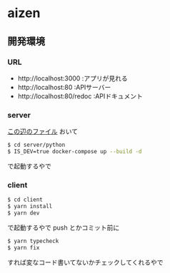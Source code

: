 # aizen

## 開発環境

### URL

- http://localhost:3000 :アプリが見れる
- http://localhost:80 :APIサーバー
- http://localhost:80/redoc :APIドキュメント

### server

[この辺のファイル](https://skys-project.slack.com/archives/C0370SEMY2D/p1648908030470519) おいて

```bash
$ cd server/python
$ IS_DEV=true docker-compose up --build -d
```

で起動するやで

### client

```bash
$ cd client
$ yarn install
$ yarn dev
```

で起動するやで
push とかコミット前に

```bash
$ yarn typecheck
$ yarn fix
```

すれば変なコード書いてないかチェックしてくれるやで

